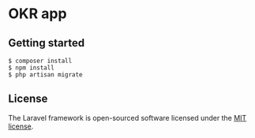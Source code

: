 # OKR app

## Getting started

```console
$ composer install
$ npm install
$ php artisan migrate
```

## License

The Laravel framework is open-sourced software licensed under the [MIT license](http://opensource.org/licenses/MIT).
